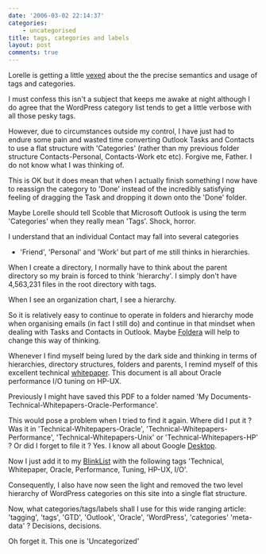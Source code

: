 ```yaml
---
date: '2006-03-02 22:14:37'
categories:
    - uncategorised
title: tags, categories and labels
layout: post
comments: true
---
```


Lorelle is getting a little
[vexed](http://lorelle.wordpress.com/2006/03/01/tags-are-not-categories-got-it/)
about the the precise semantics and usage of tags and categories.

I must confess this isn't a subject that keeps me awake at night
although I do agree that the WordPress category list tends to get a
little verbose with all those pesky tags.

However, due to circumstances outside my control, I have just had to
endure some pain and wasted time converting Outlook Tasks and Contacts
to use a flat structure with 'Categories' (rather than my previous
folder structure Contacts-Personal, Contacts-Work etc etc). Forgive me,
Father. I do not know what I was thinking of.

This is OK but it does mean that when I actually finish something I now
have to reassign the category to 'Done' instead of the incredibly
satisfying feeling of dragging the Task and dropping it down onto the
'Done' folder.

Maybe Lorelle should tell Scoble that Microsoft Outlook is using the
term 'Categories' when they really mean 'Tags'. Shock, horror.

I understand that an individual Contact may fall into several categories
- 'Friend', 'Personal' and 'Work' but part of me still thinks in
hierarchies.

When I create a directory, I normally have to think about the parent
directory so my brain is forced to think 'hierarchy'. I simply don't
have 4,563,231 files in the root directory with tags.

When I see an organization chart, I see a hierarchy.

So it is relatively easy to continue to operate in folders and hierarchy
mode when organising emails (in fact I still do) and continue in that
mindset when dealing with Tasks and Contacts in Outlook. Maybe
[Foldera](http://www.foldera.com/organize.htm) will help to change this
way of thinking.

Whenever I find myself being lured by the dark side and thinking in
terms of hierarchies, directory structures, folders and parents, I
remind myself of this excellent technical
[whitepaper](http://www.oracle.com/technology/deploy/performance/pdf/TWP_Oracle_HP_files.pdf).
This document is all about Oracle performance I/O tuning on HP-UX.

Previously I might have saved this PDF to a folder named 'My
Documents-Technical-Whitepapers-Oracle-Performance'.

This would pose a problem when I tried to find it again. Where did I put
it ? Was it in 'Technical-Whitepapers-Oracle',
'Technical-Whitepapers-Performance', 'Technical-Whitepapers-Unix' or
'Technical-Whitepapers-HP' ? Or did I forget to file it ? Yes. I know
all about Google [Desktop](http://desktop.google.com/).

Now I just add it to my [BlinkList](http://www.blinklist.com/) with the
following tags 'Technical, Whitepaper, Oracle, Performance, Tuning,
HP-UX, I/O'.

Consequently, I also have now seen the light and removed the two level
hierarchy of WordPress categories on this site into a single flat
structure.

Now, what categories/tags/labels shall I use for this wide ranging
article: 'tagging', 'tags', 'GTD', 'Outlook', 'Oracle', 'WordPress',
'categories' 'meta-data' ? Decisions, decisions.

Oh forget it. This one is 'Uncategorized'
